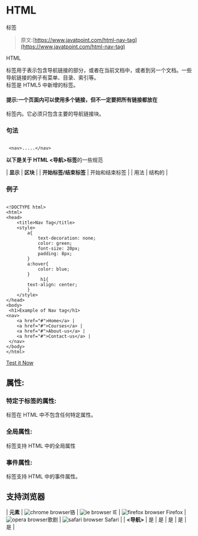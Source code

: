 # HTML

<nav>标签</nav>

> 原文:[https://www.javatpoint.com/html-nav-tag](https://www.javatpoint.com/html-nav-tag)

HTML

<nav>标签用于表示包含导航链接的部分，或者在当前文档中，或者到另一个文档。一些导航链接的例子有菜单、目录、索引等。</nav>

<nav>标签是 HTML5 中新增的标签。</nav>

#### 提示:一个页面内可以使用多个链接，但不一定要把所有链接都放在

<nav>标签内。它必须只包含主要的导航链接块。</nav>

### 句法

```

 <nav>.....</nav>

```

**以下是关于 HTML <导航>标签**的一些规范

| **显示** | **区块** |
| **开始标签/结束标签** | 开始和结束标签 |
| 用法 | 结构的 |

### 例子

```

<!DOCTYPE html>
<html>
<head>
	<title>Nav Tag</title>
	<style>
		a{
			text-decoration: none;
			color: green;
			font-size: 20px;
			padding: 8px;
		}
		a:hover{
			color: blue;
		}
	         h1{
		text-align: center;
		}
	</style>
</head>
<body>
 <h1>Example of Nav tag</h1>
<nav>
 	<a href="#">Home</a> |
 	<a href="#">Courses</a> |
 	<a href="#">About-us</a> |
 	<a href="#">Contact-us</a> |
 </nav>
</body>
</html>

```

[Test it Now](https://www.javatpoint.com/oprweb/test.jsp?filename=htmlnavtag)

## 属性:

### 特定于标签的属性:

<nav>标签在 HTML 中不包含任何特定属性。</nav>

### 全局属性:

<nav>标签支持 HTML 中的全局属性</nav>

### 事件属性:

<nav>标签支持 HTML 中的事件属性。</nav>

## 支持浏览器

| **元素** | ![chrome browser](../Images/4fbdc93dc2016c5049ed108e7318df19.png)铬 | ![ie browser](../Images/83dd23df1fe8373fd5bf054b2c1dd88b.png) IE | ![firefox browser](../Images/4f001fff393888a8a807ed29b28145d1.png) Firefox | ![opera browser](../Images/6cad4a592cc69a052056a0577b4aac65.png)歌剧 | ![safari browser](../Images/a0f6a9711a92203c5dc5c127fe9c9fca.png) Safari |
| **<导航>** | 是 | 是 | 是 | 是 | 是 |